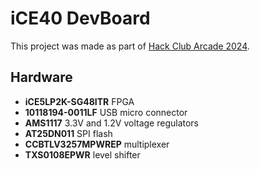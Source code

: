 # iCE40 DevBoard

This project was made as part of [Hack Club Arcade 2024](https://hackclub.com/arcade/).

## Hardware

- **iCE5LP2K-SG48ITR** FPGA
- **10118194-0011LF** USB micro connector
- **AMS1117** 3.3V and 1.2V voltage regulators
- **AT25DN011** SPI flash
- **CCBTLV3257MPWREP** multiplexer
- **TXS0108EPWR** level shifter
